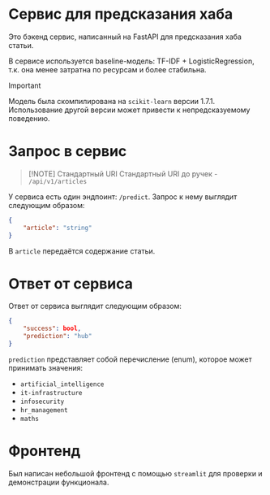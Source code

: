 # Сервис для предсказания хаба

Это бэкенд сервис, написанный на FastAPI для предсказания хаба статьи.

В сервисе используется baseline-модель: TF-IDF + LogisticRegression, т.к. она менее затратна по ресурсам и более стабильна.

> [!IMPORTANT]
> Модель была скомпилирована на `scikit-learn` версии 1.7.1. Использование другой версии может привести к непредсказуемому поведению.

# Запрос в сервис

> [!NOTE] Стандартный URI
> Стандартный URI до ручек - `/api/v1/articles`

У сервиса есть один эндпоинт: `/predict`. Запрос к нему выглядит следующим образом:
```JSON
{
    "article": "string"
}
```

В `article` передаётся содержание статьи.

# Ответ от сервиса

Ответ от сервиса выглядит следующим образом:
```JSON
{
    "success": bool,
    "prediction": "hub"
}
```

`prediction` представляет собой перечисление (enum), которое может принимать значения:
- `artificial_intelligence`
- `it-infrastructure`
- `infosecurity`
- `hr_management`
- `maths`

# Фронтенд

Был написан небольшой фронтенд с помощью `streamlit` для проверки и демонстрации функционала.
